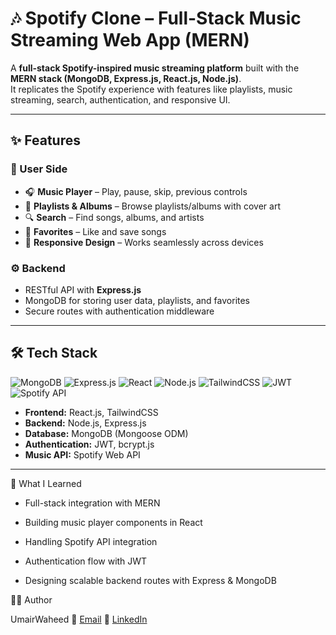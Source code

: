 # 🎶 Spotify Clone – Full-Stack Music Streaming Web App (MERN)

A **full-stack Spotify-inspired music streaming platform** built with the **MERN stack (MongoDB, Express.js, React.js, Node.js)**.  
It replicates the Spotify experience with features like playlists, music streaming, search, authentication, and responsive UI.

---

## ✨ Features

### 👤 User Side
- 🎧 **Music Player** – Play, pause, skip, previous controls  
- 📂 **Playlists & Albums** – Browse playlists/albums with cover art  
- 🔍 **Search** – Find songs, albums, and artists  
- 💚 **Favorites** – Like and save songs  
- 📱 **Responsive Design** – Works seamlessly across devices  

### ⚙️ Backend
- RESTful API with **Express.js**  
- MongoDB for storing user data, playlists, and favorites  
- Secure routes with authentication middleware  

---

## 🛠️ Tech Stack

![MongoDB](https://img.shields.io/badge/MongoDB-4DB33D?style=for-the-badge&logo=mongodb&logoColor=white)
![Express.js](https://img.shields.io/badge/Express.js-000000?style=for-the-badge&logo=express&logoColor=white)
![React](https://img.shields.io/badge/React-20232A?style=for-the-badge&logo=react&logoColor=61DAFB)
![Node.js](https://img.shields.io/badge/Node.js-43853D?style=for-the-badge&logo=node.js&logoColor=white)
![TailwindCSS](https://img.shields.io/badge/TailwindCSS-38B2AC?style=for-the-badge&logo=tailwind-css&logoColor=white)
![JWT](https://img.shields.io/badge/JWT-000000?style=for-the-badge&logo=jsonwebtokens&logoColor=white)
![Spotify API](https://img.shields.io/badge/Spotify%20API-1DB954?style=for-the-badge&logo=spotify&logoColor=white)

- **Frontend:** React.js, TailwindCSS  
- **Backend:** Node.js, Express.js  
- **Database:** MongoDB (Mongoose ODM)  
- **Authentication:** JWT, bcrypt.js  
- **Music API:** Spotify Web API  

---

🧠 What I Learned

- Full-stack integration with MERN

- Building music player components in React

- Handling Spotify API integration

- Authentication flow with JWT

- Designing scalable backend routes with Express & MongoDB

👨‍💻 Author

UmairWaheed
📧 [Email]("umairmughal78601@gmail.com")
🔗 [LinkedIn]("https://www.linkedin.com/in/umair-waheed1/")
